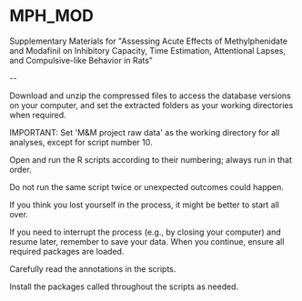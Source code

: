 # MPH_MOD
Supplementary Materials for "Assessing Acute Effects of Methylphenidate and Modafinil on Inhibitory Capacity, Time Estimation, Attentional Lapses, and Compulsive-like Behavior in Rats"

--

Download and unzip the compressed files to access the database versions on your computer, and set the extracted folders as your working directories when required.

IMPORTANT: Set 'M&M project raw data' as the working directory for all analyses, except for script number 10.

Open and run the R scripts according to their numbering; always run in that order. 

Do not run the same script twice or unexpected outcomes could happen.

If you think you lost yourself in the process, it might be better to start all over.

If you need to interrupt the process (e.g., by closing your computer) and resume later, remember to save your data. When you continue, ensure all required packages are loaded.

Carefully read the annotations in the scripts.

Install the packages called throughout the scripts as needed.
